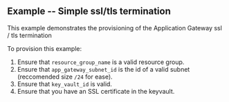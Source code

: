 ## Example -- Simple ssl/tls termination

This example demonstrates the provisioning of the Application Gateway ssl / tls termination

To provision this example:

1. Ensure that `resource_group_name` is a valid resource group.
1. Ensure that `app_gateway_subnet_id` is the id of a valid subnet (reccomended size `/24` for ease).
1. Ensure that `key_vault_id` is valid.
1. Ensure that you have an SSL certificate in the keyvault.
